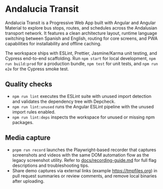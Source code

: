 # Andalucia Transit

Andalucia Transit is a Progressive Web App built with Angular and Angular Material to explore bus stops, routes, and schedules across the Andalusian transport network. It features a clean architecture layout, runtime language switching between Spanish and English, routing for core screens, and PWA capabilities for installability and offline caching.

The workspace ships with ESLint, Prettier, Jasmine/Karma unit testing, and Cypress end-to-end scaffolding. Run `npm start` for local development, `npm run build:prod` for a production bundle, `npm test` for unit tests, and `npm run e2e` for the Cypress smoke test.

## Quality checks

- `npm run lint` executes the ESLint suite with unused import detection and validates the dependency tree with Depcheck.
- `npm run lint:unused` runs the Angular ESLint pipeline with the unused import rules enabled.
- `npm run lint:deps` inspects the workspace for unused or missing npm packages.

## Media capture

- `pnpm run record` launches the Playwright-based recorder that captures screenshots and videos with the same DOM automation flow as the legacy screenshot utility. Refer to [docs/recording-guide.md](docs/recording-guide.md) for full flag descriptions and troubleshooting tips.
- Share demo captures via external links (example https://tmpfiles.org) in pull request summaries or review comments, and remove local binaries after uploading.
